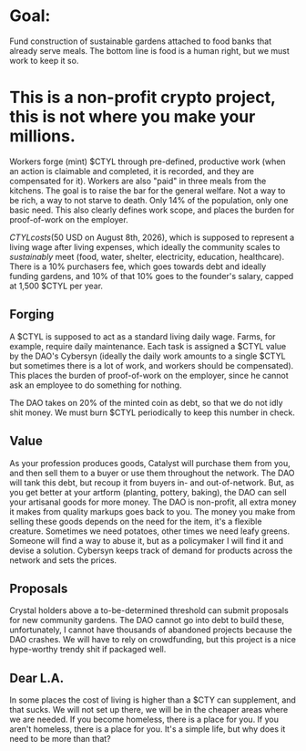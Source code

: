 # Goal: 
Fund construction of sustainable gardens attached to food banks that already serve meals. The bottom line is food is a human right, but we must work to keep it so. 
# This is a non-profit crypto project, this is not where you make your millions.

Workers forge (mint) $CTYL through pre-defined, productive work (when an action is claimable and completed, it is recorded, and they are compensated for it).
Workers are also "paid" in three meals from the kitchens.
The goal is to raise the bar for the general welfare. Not a way to be rich, a way to not starve to death. Only 14% of the population, only one basic need.
This also clearly defines work scope, and places the burden for proof-of-work on the employer.

$CTYL costs ($50 USD on August 8th, 2026), which is supposed to represent a living wage after living expenses, which ideally the community scales to *sustainably* meet (food, water, shelter, electricity, education, healthcare).
There is a 10% purchasers fee, which goes towards debt and ideally funding gardens, and 10% of that 10% goes to the founder's salary, capped at 1,500 $CTYL per year.
## Forging
A $CTYL is supposed to act as a standard living daily wage. Farms, for example, require daily maintenance. Each task is assigned a $CTYL value by the DAO's Cybersyn (ideally the daily work amounts to a single $CTYL but sometimes there is a lot of work, and workers should be compensated). This places the burden of proof-of-work on the employer, since he cannot ask an employee to do something for nothing.

The DAO takes on 20% of the minted coin as debt, so that we do not idly shit money. We must burn $CTYL periodically to keep this number in check.
## Value
As your profession produces goods, Catalyst will purchase them from you, and then sell them to a buyer or use them throughout the network. The DAO will tank this debt, but recoup it from buyers in- and out-of-network.
But, as you get better at your artform (planting, pottery, baking), the DAO can sell your artisanal goods for more money. The DAO is non-profit, all extra money it makes from quality markups goes back to you. The money you make from selling these goods depends on the need for the item, it's a flexible creature. Sometimes we need potatoes, other times we need leafy greens. Someone will find a way to abuse it, but as a policymaker I will find it and devise a solution. Cybersyn keeps track of demand for products across the network and sets the prices.
## Proposals
Crystal holders above a to-be-determined threshold can submit proposals for new community gardens. The DAO cannot go into debt to build these, unfortunately, I cannot have thousands of abandoned projects because the DAO crashes. We will have to rely on crowdfunding, but this project is a nice hype-worthy trendy shit if packaged well.
## Dear L.A.
In some places the cost of living is higher than a $CTY can supplement, and that sucks. We will not set up there, we will be in the cheaper areas where we are needed. If you become homeless, there is a place for you. If you aren't homeless, there is a place for you. It's a simple life, but why does it need to be more than that?

